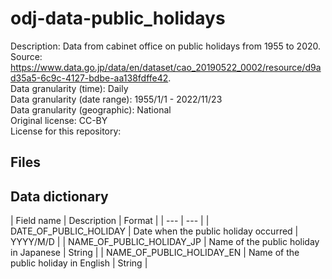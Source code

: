 # odj-data-public_holidays

Description: Data from cabinet office on public holidays from 1955 to 2020.  
Source: https://www.data.go.jp/data/en/dataset/cao_20190522_0002/resource/d9ad35a5-6c9c-4127-bdbe-aa138fdffe42.  
Data granularity (time): Daily   
Data granularity (date range): 1955/1/1 - 2022/11/23   
Data granularity (geographic): National   
Original license: CC-BY   
License for this repository:  

## Files

## Data dictionary

|  Field name  |  Description  | Format |
| --- | --- |
|  DATE_OF_PUBLIC_HOLIDAY  |  Date when the public holiday occurred  | YYYY/M/D |
|  NAME_OF_PUBLIC_HOLIDAY_JP  |  Name of the public holiday in Japanese  | String  |
|  NAME_OF_PUBLIC_HOLIDAY_EN  |  Name of the public holiday in English  | String |
